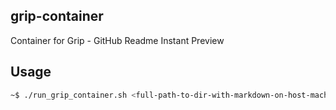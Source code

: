 ## grip-container
Container for Grip - GitHub Readme Instant Preview

## Usage
```bash
~$ ./run_grip_container.sh <full-path-to-dir-with-markdown-on-host-machine> <dir-name-to-be-mounted-in-root-dir-inside-container>
```
